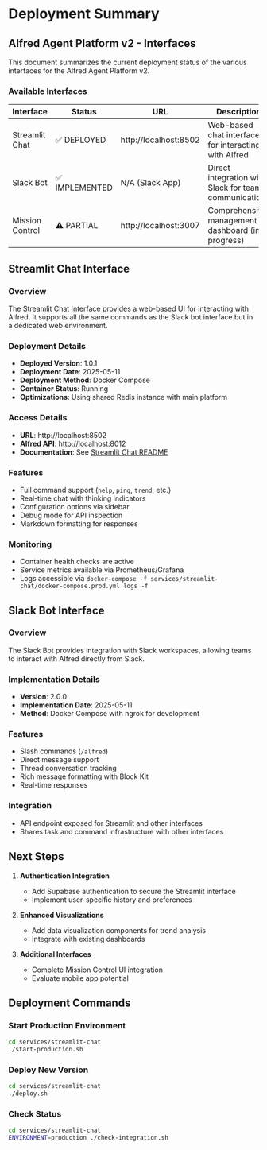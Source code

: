 # Deployment Summary

## Alfred Agent Platform v2 - Interfaces

This document summarizes the current deployment status of the various interfaces for the Alfred Agent Platform v2.

### Available Interfaces

| Interface | Status | URL | Description |
|-----------|--------|-----|-------------|
| Streamlit Chat | ✅ DEPLOYED | http://localhost:8502 | Web-based chat interface for interacting with Alfred |
| Slack Bot | ✅ IMPLEMENTED | N/A (Slack App) | Direct integration with Slack for team communications |
| Mission Control | ⚠️ PARTIAL | http://localhost:3007 | Comprehensive management dashboard (in progress) |

## Streamlit Chat Interface

### Overview
The Streamlit Chat Interface provides a web-based UI for interacting with Alfred. It supports all the same commands as the Slack bot interface but in a dedicated web environment.

### Deployment Details
- **Deployed Version**: 1.0.1
- **Deployment Date**: 2025-05-11
- **Deployment Method**: Docker Compose
- **Container Status**: Running
- **Optimizations**: Using shared Redis instance with main platform

### Access Details
- **URL**: http://localhost:8502
- **Alfred API**: http://localhost:8012
- **Documentation**: See [Streamlit Chat README](/services/streamlit-chat/README.md)

### Features
- Full command support (`help`, `ping`, `trend`, etc.)
- Real-time chat with thinking indicators
- Configuration options via sidebar
- Debug mode for API inspection
- Markdown formatting for responses

### Monitoring
- Container health checks are active
- Service metrics available via Prometheus/Grafana
- Logs accessible via `docker-compose -f services/streamlit-chat/docker-compose.prod.yml logs -f`

## Slack Bot Interface

### Overview
The Slack Bot provides integration with Slack workspaces, allowing teams to interact with Alfred directly from Slack.

### Implementation Details
- **Version**: 2.0.0
- **Implementation Date**: 2025-05-11
- **Method**: Docker Compose with ngrok for development

### Features
- Slash commands (`/alfred`)
- Direct message support
- Thread conversation tracking
- Rich message formatting with Block Kit
- Real-time responses

### Integration
- API endpoint exposed for Streamlit and other interfaces
- Shares task and command infrastructure with other interfaces

## Next Steps

1. **Authentication Integration**
   - Add Supabase authentication to secure the Streamlit interface
   - Implement user-specific history and preferences

2. **Enhanced Visualizations**
   - Add data visualization components for trend analysis
   - Integrate with existing dashboards

3. **Additional Interfaces**
   - Complete Mission Control UI integration
   - Evaluate mobile app potential

## Deployment Commands

### Start Production Environment
```bash
cd services/streamlit-chat
./start-production.sh
```

### Deploy New Version
```bash
cd services/streamlit-chat
./deploy.sh
```

### Check Status
```bash
cd services/streamlit-chat
ENVIRONMENT=production ./check-integration.sh
```
